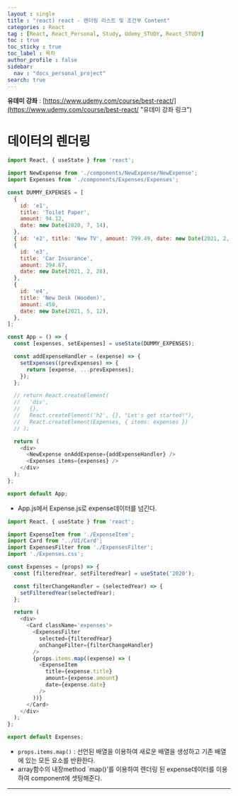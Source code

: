 ```yaml
---
layout : single
title : "react) react - 렌더링 리스트 및 조건부 Content"
categories : React
tag : [React, React_Personal, Study, Udemy_STUDY, React_STUDY]
toc : true
toc_sticky : true
toc_label : 목차
author_profile : false
sidebar:
  nav : "docs_personal_project"
search: true
---
```


**유데미 강좌** : [https://www.udemy.com/course/best-react/](https://www.udemy.com/course/best-react/ "유데미 강좌 링크")

# 데이터의 렌더링

```javascript
import React, { useState } from 'react';

import NewExpense from './components/NewExpense/NewExpense';
import Expenses from './components/Expenses/Expenses';

const DUMMY_EXPENSES = [
  {
    id: 'e1',
    title: 'Toilet Paper',
    amount: 94.12,
    date: new Date(2020, 7, 14),
  },
  { id: 'e2', title: 'New TV', amount: 799.49, date: new Date(2021, 2, 12) },
  {
    id: 'e3',
    title: 'Car Insurance',
    amount: 294.67,
    date: new Date(2021, 2, 28),
  },
  {
    id: 'e4',
    title: 'New Desk (Wooden)',
    amount: 450,
    date: new Date(2021, 5, 12),
  },
];

const App = () => {
  const [expenses, setExpenses] = useState(DUMMY_EXPENSES);

  const addExpenseHandler = (expense) => {
    setExpenses((prevExpenses) => {
      return [expense, ...prevExpenses];
    });
  };

  // return React.createElement(
  //   'div',
  //   {},
  //   React.createElement('h2', {}, "Let's get started!"),
  //   React.createElement(Expenses, { items: expenses })
  // );

  return (
    <div>
      <NewExpense onAddExpense={addExpenseHandler} />
      <Expenses items={expenses} />
    </div>
  );
};

export default App;
```

- App.js에서 Expense.js로 expense데이터를 넘긴다.

```javascript
import React, { useState } from 'react';

import ExpenseItem from './ExpenseItem';
import Card from '../UI/Card';
import ExpensesFilter from './ExpensesFilter';
import './Expenses.css';

const Expenses = (props) => {
  const [filteredYear, setFilteredYear] = useState('2020');

  const filterChangeHandler = (selectedYear) => {
    setFilteredYear(selectedYear);
  };

  return (
    <div>
      <Card className='expenses'>
        <ExpensesFilter
          selected={filteredYear}
          onChangeFilter={filterChangeHandler}
        />
        {props.items.map((expense) => (
          <ExpenseItem
            title={expense.title}
            amount={expense.amount}
            date={expense.date}
          />
        ))}
      </Card>
    </div>
  );
};

export default Expenses;
```
- `props.items.map()` : 선언된 배열을 이용하여 새로운 배열을 생성하고 기존 배열에 있는 모든 요소를 반환한다.
- array함수의 내장method `map()'를 이용하여 렌더링 된 expense데이터를 이용하여 <ExpenseItem> component에 셋팅해준다.

---
